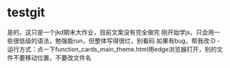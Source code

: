# testgit
是的，这只是一个jkd期末大作业，目前文案没有完全做完
刚开始学js，只会用一些很低级的语法，勉强能run，但整体写得很烂，别看码
如果有bug，帮我改:D
-运行方式：点一下function_cards_main_theme.html用edge浏览器打开，别的文件不要移动位置，不要改文件名
